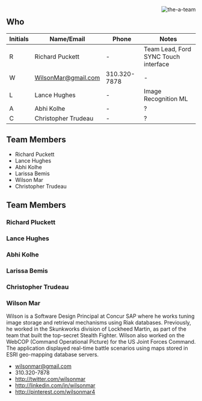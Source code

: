 <img align="right" alt="the-a-team" src="https://cloud.githubusercontent.com/assets/300046/12873773/6dfb4f6c-cd7b-11e5-9da6-1f5bf42b0987.jpg">

## Who

| Initials | Name/Email | Phone | Notes |
| -------- | ---------- | ----- | ----- |
| R | Richard Puckett | - | Team Lead, Ford SYNC Touch interface |
| W | <a href="email:WilsonMar@gmail.com">WilsonMar@gmail.com</a> | 310.320-7878 | - | - |
| L | Lance Hughes | - | Image Recognition ML |
| A | Abhi Kolhe | - | ? |
| C | Christopher Trudeau | - | ? |

## Team Members
* Richard Puckett
* Lance Hughes
* Abhi Kolhe
* Larissa Bemis
* Wilson Mar
* Christopher Trudeau

## Team Members

### Richard Pluckett

### Lance Hughes

### Abhi Kolhe

### Larissa Bemis

### Christopher Trudeau


### Wilson Mar
Wilson is a Software Design Principal at Concur SAP where he works tuning image storage and retrieval mechanisms using Riak databases.
Previously, he worked in the Skunkworks division of Lockheed Martin, 
as part of the team that built the top-secret Stealth Fighter.
Wilson also worked on the WebCOP (Command Operational Picture) for the US Joint Forces Command.
The application displayed real-time battle scenarios using maps stored in ESRI geo-mapping database servers.

   * wilsonmar@gmail.com
   * 310.320-7878
   * http://twitter.com/wilsonmar
   * http://linkedin.com/in/wilsonmar
   * http://pinterest.com/wilsonmar4
   
   
